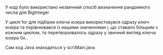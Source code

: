 У коді було використано незвичний спосіб визначення рандомного числа для BigInteger

У циклі for для підбірки ключа юзера використовувся одразу ключ юзера та порівнювався із нашими значеннями і, що ставало більшим з кожним циклом, та перетворювалось одразу у звичний вигляд ключа юзера 0х..

Сам код Java знаходиться у scr\Main.java
